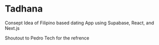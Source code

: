 # Tadhana
Consept Idea of Filipino based dating App using Supabase, React, and Next.js

Shoutout to Pedro Tech for the refrence 